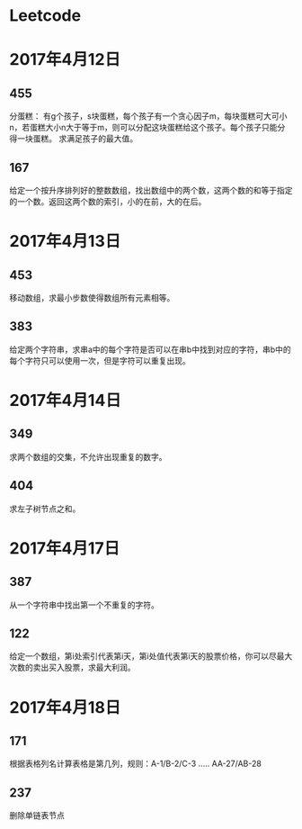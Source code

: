 # Leetcode

# 2017年4月12日
## 455
分蛋糕：
有g个孩子，s块蛋糕，每个孩子有一个贪心因子m，每块蛋糕可大可小n，若蛋糕大小n大于等于m，则可以分配这块蛋糕给这个孩子。每个孩子只能分得一块蛋糕。
求满足孩子的最大值。

## 167
给定一个按升序排列好的整数数组，找出数组中的两个数，这两个数的和等于指定的一个数。返回这两个数的索引，小的在前，大的在后。

# 2017年4月13日
## 453
移动数组，求最小步数使得数组所有元素相等。
## 383
给定两个字符串，求串a中的每个字符是否可以在串b中找到对应的字符，串b中的每个字符只可以使用一次，但是字符可以重复出现。

# 2017年4月14日
## 349
求两个数组的交集，不允许出现重复的数字。

## 404
求左子树节点之和。

# 2017年4月17日
## 387
从一个字符串中找出第一个不重复的字符。

## 122
给定一个数组，第i处索引代表第i天，第i处值代表第i天的股票价格，你可以尽最大次数的卖出买入股票，求最大利润。

# 2017年4月18日
## 171
根据表格列名计算表格是第几列，规则：A-1/B-2/C-3 ..... AA-27/AB-28

## 237
删除单链表节点